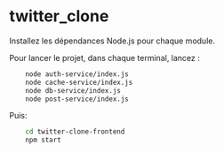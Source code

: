 # twitter_clone

Installez les dépendances Node.js pour chaque module.

Pour lancer le projet, dans chaque terminal, lancez :

```bash
    node auth-service/index.js
    node cache-service/index.js
    node db-service/index.js
    node post-service/index.js
```

Puis:

```bash
    cd twitter-clone-frontend
    npm start
````

